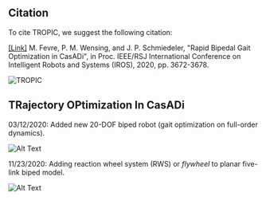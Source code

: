 
## Citation

To cite TROPIC, we suggest the following citation:

[[Link]](https://github.com/fevrem/TROPIC/blob/master/MF_PMW_JPS_IROS2020_TROPIC.pdf) M. Fevre, P. M. Wensing, and J. P. Schmiedeler, "Rapid Bipedal Gait Optimization in CasADi", in Proc. IEEE/RSJ International Conference on Intelligent Robots and Systems (IROS), 2020, pp. 3672-3678.

![TROPIC](https://github.com/fevrem/TROPIC/blob/master/images/logo.png)

## TRajectory OPtimization In CasADi

03/12/2020: Added new 20-DOF biped robot (gait optimization on full-order dynamics).


![Alt Text](https://github.com/fevrem/TROPIC/blob/master/examples/spatial-20-dof-biped/anim_biped_20_DOF.gif)



11/23/2020: Adding reaction wheel system (RWS) or *flywheel* to planar five-link biped model.

![Alt Text](https://github.com/fevrem/TROPIC/blob/master/examples/planar-8-dof-biped-flywheel/planar-8dof-biped-flywheel.gif)